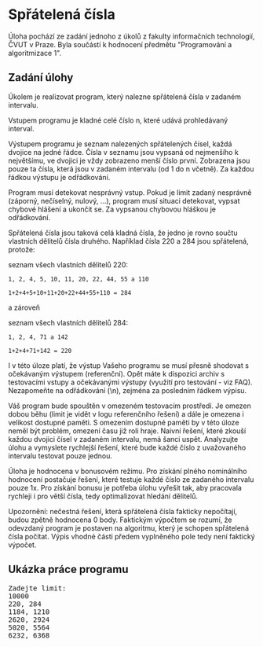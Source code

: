 Spřátelená čísla
================

Úloha pochází ze zadání jednoho z úkolů z fakulty informačních technologií, ČVUT v Praze. Byla součástí k hodnocení předmětu "Programování a algoritmizace 1".


Zadání úlohy
------------
Úkolem je realizovat program, který nalezne spřátelená čísla v zadaném intervalu.

Vstupem programu je kladné celé číslo n, které udává prohledávaný interval.

Výstupem programu je seznam nalezených spřátelených čísel, každá dvojice na jedné řádce. Čísla v seznamu jsou vypsaná od nejmenšího k největšímu, ve dvojici je vždy zobrazeno menší číslo první. Zobrazena jsou pouze ta čísla, která jsou v zadaném intervalu (od 1 do n včetně). Za každou řádkou výstupu je odřádkování.

Program musí detekovat nesprávný vstup. Pokud je limit zadaný nesprávně (záporný, nečíselný, nulový, ...), program musí situaci detekovat, vypsat chybové hlášení a ukončit se. Za vypsanou chybovou hláškou je odřádkování.

Spřátelená čísla jsou taková celá kladná čísla, že jedno je rovno součtu vlastních dělitelů čísla druhého. Například čísla 220 a 284 jsou spřátelená, protože:

seznam všech vlastních dělitelů 220: 

`1, 2, 4, 5, 10, 11, 20, 22, 44, 55 a 110`

`1+2+4+5+10+11+20+22+44+55+110 = 284`

a zároveň

seznam všech vlastních dělitelů 284: 

`1, 2, 4, 71 a 142`

`1+2+4+71+142 = 220`

I v této úloze platí, že výstup Vašeho programu se musí přesně shodovat s očekávaným výstupem (referenční). Opět máte k dispozici archiv s testovacími vstupy a očekávanými výstupy (využití pro testování - viz FAQ). Nezapomeňte na odřádkování (\n), zejména za posledním řádkem výpisu.

Váš program bude spouštěn v omezeném testovacím prostředí. Je omezen dobou běhu (limit je vidět v logu referenčního řešení) a dále je omezena i velikost dostupné paměti. S omezením dostupné paměti by v této úloze neměl být problém, omezení času již roli hraje. Naivní řešení, které zkouší každou dvojici čísel v zadaném intervalu, nemá šanci uspět. Analyzujte úlohu a vymyslete rychlejší řešení, které bude každé číslo z uvažovaného intervalu testovat pouze jednou.

Úloha je hodnocena v bonusovém režimu. Pro získání plného nominálního hodnocení postačuje řešení, které testuje každé číslo ze zadaného intervalu pouze 1x. Pro získání bonusu je potřeba úlohu vyřešit tak, aby pracovala rychleji i pro větší čísla, tedy optimalizovat hledání dělitelů.

Upozornění: nečestná řešení, která spřátelená čísla fakticky nepočítají, budou zpětně hodnocena 0 body. Faktickým výpočtem se rozumí, že odevzdaný program je postaven na algoritmu, který je schopen spřátelená čísla počítat. Výpis vhodné části předem vyplněného pole tedy není faktický výpočet.


Ukázka práce programu
---------------------
<pre>Zadejte limit:
10000
220, 284
1184, 1210
2620, 2924
5020, 5564
6232, 6368
</pre>